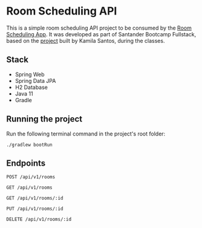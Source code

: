 # Room Scheduling API

This is a simple room scheduling API project to be consumed by the [Room Scheduling App](https://github.com/9Rain/dio-santander-room-scheduling-app). It was developed as part of Santander Bootcamp Fullstack, based on the [project](https://github.com/Kamilahsantos/Crud-Spring-liveCoding-Dio) built by Kamila Santos, during the classes.

## Stack

- Spring Web
- Spring Data JPA
- H2 Database
- Java 11
- Gradle

## Running the project

Run the following terminal command in the project's root folder:

```shell script
./gradlew bootRun
```

## Endpoints

```
POST /api/v1/rooms
```

```
GET /api/v1/rooms
```

```
GET /api/v1/rooms/:id
```

```
PUT /api/v1/rooms/:id
```

```
DELETE /api/v1/rooms/:id
```
